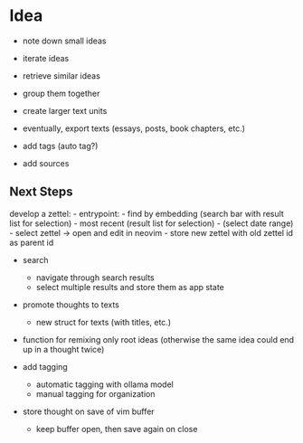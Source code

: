 # Idea

- note down small ideas
- iterate ideas
- retrieve similar ideas
- group them together
- create larger text units
- eventually, export texts (essays, posts, book chapters, etc.)

- add tags (auto tag?)
- add sources

## Next Steps


develop a zettel:
    - entrypoint:
        - find by embedding (search bar with result list for selection)
        - most recent (result list for selection)
        - (select date range)
    - select zettel -> open and edit in neovim
    - store new zettel with old zettel id as parent id



- search
    - navigate through search results
    - select multiple results and store them as app state

- promote thoughts to texts
    - new struct for texts (with titles, etc.)

- function for remixing only root ideas (otherwise the same idea could end up in a thought twice)

- add tagging
    - automatic tagging with ollama model
    - manual tagging for organization

- store thought on save of vim buffer
    - keep buffer open, then save again on close

